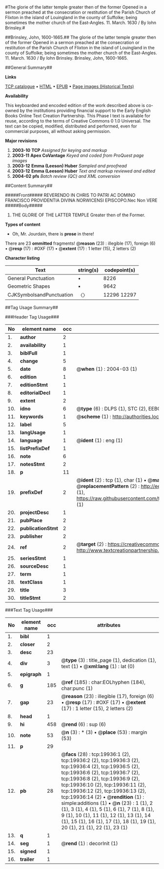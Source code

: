 #The glorie of the latter temple greater then of the former Opened in a sermon preached at the consecration or restitution of the Parish Church of Flixton in the island of Louingland in the county of Suffolke; being sometimes the mother church of the East-Angles. 11. March. 1630 / By Iohn Brinsley.#

##Brinsley, John, 1600-1665.##
The glorie of the latter temple greater then of the former Opened in a sermon preached at the consecration or restitution of the Parish Church of Flixton in the island of Louingland in the county of Suffolke; being sometimes the mother church of the East-Angles. 11. March. 1630 / By Iohn Brinsley.
Brinsley, John, 1600-1665.

##General Summary##

**Links**

[TCP catalogue](http://www.ota.ox.ac.uk/tcp/)  • 
[HTML](http://tei.it.ox.ac.uk/tcp/Texts-HTML/free/A16/A16893.html)  • 
[EPUB](http://tei.it.ox.ac.uk/tcp/Texts-EPUB/free/A16/A16893.epub) • 
[Page images (Historical Texts)](https://data.historicaltexts.jisc.ac.uk/view?pubId=eebo-99854510e&pageId=eebo-99854510e-19936-1)

**Availability**

This keyboarded and encoded edition of the
	       work described above is co-owned by the institutions
	       providing financial support to the Early English Books
	       Online Text Creation Partnership. This Phase I text is
	       available for reuse, according to the terms of Creative
	       Commons 0 1.0 Universal. The text can be copied,
	       modified, distributed and performed, even for
	       commercial purposes, all without asking permission.

**Major revisions**

1. __2003-10__ __TCP__ *Assigned for keying and markup*
1. __2003-11__ __Apex CoVantage__ *Keyed and coded from ProQuest page images*
1. __2003-12__ __Emma (Leeson) Huber__ *Sampled and proofread*
1. __2003-12__ __Emma (Leeson) Huber__ *Text and markup reviewed and edited*
1. __2004-02__ __pfs__ *Batch review (QC) and XML conversion*

##Content Summary##

#####Front#####
REVERENDO IN CHRIS TO PATRI AC DOMINO FRANCISCO PROVIDENTIA DIVINA NORWICENSI EPISCOPO.Nec Non VERE 
#####Body#####

1. THE GLORIE OF THE LATTER TEMPLE Greater then of the Former.

**Types of content**

  * Oh, Mr. Jourdain, there is **prose** in there!

There are 23 **ommitted** fragments! 
 @__reason__ (23) : illegible (17), foreign (6)  •  @__resp__ (17) : #OXF (17)  •  @__extent__ (17) : 1 letter (15), 2 letters (2)

**Character listing**


|Text|string(s)|codepoint(s)|
|---|---|---|
|General Punctuation|•|8226|
|Geometric Shapes|▪|9642|
|CJKSymbolsandPunctuation|〈〉|12296 12297|

##Tag Usage Summary##

###Header Tag Usage###

|No|element name|occ|attributes|
|---|---|---|---|
|1.|__author__|2||
|2.|__availability__|1||
|3.|__biblFull__|1||
|4.|__change__|5||
|5.|__date__|8| @__when__ (1) : 2004-03 (1)|
|6.|__edition__|1||
|7.|__editionStmt__|1||
|8.|__editorialDecl__|1||
|9.|__extent__|2||
|10.|__idno__|6| @__type__ (6) : DLPS (1), STC (2), EEBO-CITATION (1), PROQUEST (1), VID (1)|
|11.|__keywords__|1| @__scheme__ (1) : http://authorities.loc.gov/ (1)|
|12.|__label__|5||
|13.|__langUsage__|1||
|14.|__language__|1| @__ident__ (1) : eng (1)|
|15.|__listPrefixDef__|1||
|16.|__note__|6||
|17.|__notesStmt__|2||
|18.|__p__|11||
|19.|__prefixDef__|2| @__ident__ (2) : tcp (1), char (1)  •  @__matchPattern__ (2) : ([0-9\-]+):([0-9IVX]+) (1), (.+) (1)  •  @__replacementPattern__ (2) : http://eebo.chadwyck.com/downloadtiff?vid=$1&page=$2 (1), https://raw.githubusercontent.com/textcreationpartnership/Texts/master/tcpchars.xml#$1 (1)|
|20.|__projectDesc__|1||
|21.|__pubPlace__|2||
|22.|__publicationStmt__|2||
|23.|__publisher__|2||
|24.|__ref__|2| @__target__ (2) : https://creativecommons.org/publicdomain/zero/1.0/ (1), http://www.textcreationpartnership.org/docs/. (1)|
|25.|__seriesStmt__|1||
|26.|__sourceDesc__|1||
|27.|__term__|1||
|28.|__textClass__|1||
|29.|__title__|3||
|30.|__titleStmt__|2||


###Text Tag Usage###

|No|element name|occ|attributes|
|---|---|---|---|
|1.|__bibl__|1||
|2.|__closer__|2||
|3.|__desc__|23||
|4.|__div__|3| @__type__ (3) : title_page (1), dedication (1), text (1)  •  @__xml:lang__ (1) : lat (0)|
|5.|__epigraph__|1||
|6.|__g__|185| @__ref__ (185) : char:EOLhyphen (184), char:punc (1)|
|7.|__gap__|23| @__reason__ (23) : illegible (17), foreign (6)  •  @__resp__ (17) : #OXF (17)  •  @__extent__ (17) : 1 letter (15), 2 letters (2)|
|8.|__head__|1||
|9.|__hi__|458| @__rend__ (6) : sup (6)|
|10.|__note__|53| @__n__ (3) : * (3)  •  @__place__ (53) : margin (53)|
|11.|__p__|29||
|12.|__pb__|28| @__facs__ (28) : tcp:19936:1 (2), tcp:19936:2 (2), tcp:19936:3 (2), tcp:19936:4 (2), tcp:19936:5 (2), tcp:19936:6 (2), tcp:19936:7 (2), tcp:19936:8 (2), tcp:19936:9 (2), tcp:19936:10 (2), tcp:19936:11 (2), tcp:19936:12 (2), tcp:19936:13 (2), tcp:19936:14 (2)  •  @__rendition__ (1) : simple:additions (1)  •  @__n__ (23) : 1 (1), 2 (1), 3 (1), 4 (1), 5 (1), 6 (1), 7 (1), 8 (1), 9 (1), 10 (1), 11 (1), 12 (1), 13 (1), 14 (1), 15 (1), 16 (1), 17 (1), 18 (1), 19 (1), 20 (1), 21 (1), 22 (1), 23 (1)|
|13.|__q__|1||
|14.|__seg__|1| @__rend__ (1) : decorInit (1)|
|15.|__signed__|1||
|16.|__trailer__|1||
